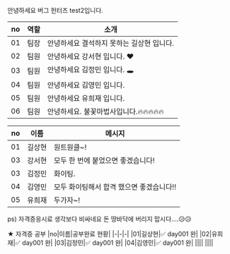 안녕하세요 버그 헌터즈 test2입니다.

|no|역할|소개|
|-|-|-|
|01|팀장|안녕하세요 결석하지 못하는 길상현 입니다.|
|02|팀원|안녕하세요 강서현 입니다. ♥|
|03|팀원|안녕하세요 김정민 입니다. 🕳|
|04|팀원|안녕하세요 김영민 입니다.|
|05|팀원|안녕하세요 유희재 입니다.|
|06|팀원|안녕하세요. 불꽃마법사입니다.🔥🔥🔥🔥🔥 |  


|no|이름|메시지|
|-|-|-|
|01|길상현|원트원클~!|
|03|강서현|모두 한 번에 붙었으면 좋겠습니다!|
|03|김정민|화이팅.|
|04|김영민|모두 화이팅해서 합격 했으면 좋겠습니다!!|
|05|유희재|두가자~!|


ps) 자격증응시료 생각보다 비싸네요 돈 땅바닥에 버리지 맙시다....😥😥



★ 자격증 공부
|no|이름|공부완료 현황|
|-|-|-|
|01|길상현|✅ day001 완|
|02|유희재|✅ day001 완|
|03|김정민|✅ day001 완|
|04|김영민|✅ day001 완|
||||
||||


